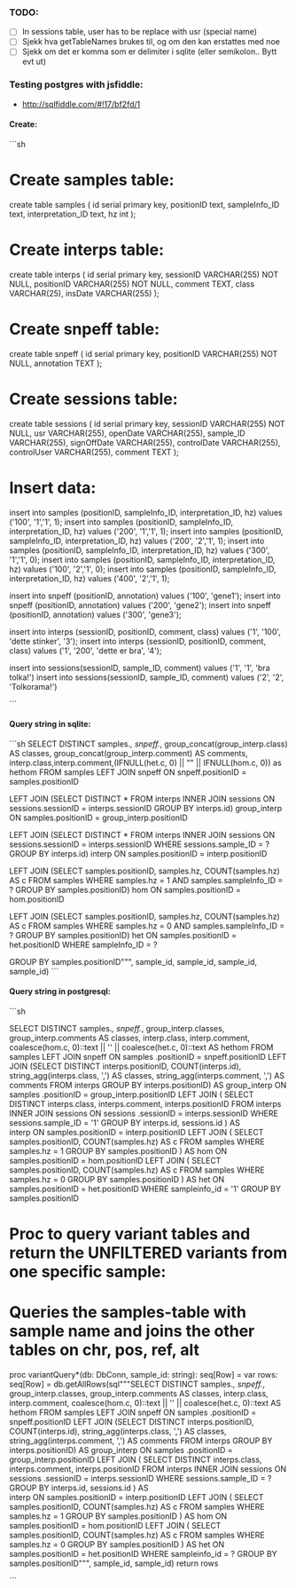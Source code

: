 ### TODO:
- [ ] In sessions table, user has to be replace with usr (special name)
- [ ] Sjekk hva getTableNames brukes til, og om den kan erstattes med noe
- [ ] Sjekk om det er komma som er delimiter i sqlite (eller semikolon.. Bytt evt ut)

### Testing postgres with jsfiddle:
* http://sqlfiddle.com/#!17/bf2fd/1  


#### Create:
´´´sh
# Create samples table:
create table samples (
    id                  serial primary key,
    positionID          text,
    sampleInfo_ID       text,
    interpretation_ID   text,
    hz                  int
);
# Create interps table:
create table interps (
    id              serial primary key,
    sessionID       VARCHAR(255) NOT NULL,
    positionID      VARCHAR(255) NOT NULL,
    comment         TEXT,
    class           VARCHAR(25),
    insDate         VARCHAR(255)
);
# Create snpeff table:
create table snpeff (
    id                 serial primary key,
    positionID         VARCHAR(255) NOT NULL,
    annotation         TEXT
);
# Create sessions table:
create table sessions (
    id                serial primary key,
    sessionID         VARCHAR(255) NOT NULL,
    usr               VARCHAR(255),
    openDate          VARCHAR(255),
    sample_ID         VARCHAR(255),
    signOffDate       VARCHAR(255),
    controlDate       VARCHAR(255),
    controlUser       VARCHAR(255),
    comment           TEXT
);



# Insert data:

insert into samples (positionID, sampleInfo_ID, interpretation_ID, hz) values ('100', '1','1', 1);
insert into samples (positionID, sampleInfo_ID, interpretation_ID, hz) values ('200', '1','1', 1);
insert into samples (positionID, sampleInfo_ID, interpretation_ID, hz) values ('200', '2','1', 1);
insert into samples (positionID, sampleInfo_ID, interpretation_ID, hz) values ('300', '1','1', 0);
insert into samples (positionID, sampleInfo_ID, interpretation_ID, hz) values ('100', '2','1', 0);
insert into samples (positionID, sampleInfo_ID, interpretation_ID, hz) values ('400', '2','1', 1);

insert into snpeff (positionID, annotation) values ('100', 'gene1');
insert into snpeff (positionID, annotation) values ('200', 'gene2');
insert into snpeff (positionID, annotation) values ('300', 'gene3');

insert into interps (sessionID, positionID, comment, class) values ('1', '100', 'dette stinker', '3');
insert into interps (sessionID, positionID, comment, class) values ('1', '200', 'dette er bra', '4');

insert into sessions(sessionID, sample_ID, comment) values ('1', '1', 'bra tolka!')
insert into sessions(sessionID, sample_ID, comment) values ('2', '2', 'Tolkorama!')

´´´

#### Query string in sqlite:
´´´sh
SELECT DISTINCT
    samples.*, snpeff.*, group_concat(group_interp.class) 
AS classes, group_concat(group_interp.comment) AS comments, interp.class,interp.comment,(IFNULL(het.c, 0) || "\" || IFNULL(hom.c, 0)) as hethom FROM samples
LEFT JOIN snpeff ON snpeff.positionID = samples.positionID



LEFT JOIN (SELECT DISTINCT * FROM interps INNER JOIN sessions ON sessions.sessionID = interps.sessionID GROUP BY interps.id) group_interp ON samples.positionID = group_interp.positionID





LEFT JOIN (SELECT DISTINCT * FROM interps INNER JOIN sessions ON sessions.sessionID = interps.sessionID WHERE sessions.sample_ID = ? GROUP BY interps.id) interp ON samples.positionID = interp.positionID

LEFT JOIN (SELECT samples.positionID, samples.hz, COUNT(samples.hz) AS c FROM samples WHERE samples.hz = 1 AND samples.sampleInfo_ID = ? GROUP BY samples.positionID) hom ON samples.positionID = hom.positionID

LEFT JOIN (SELECT samples.positionID, samples.hz, COUNT(samples.hz) AS c FROM samples WHERE samples.hz = 0 AND samples.sampleInfo_ID = ? GROUP BY samples.positionID) het ON samples.positionID = het.positionID
WHERE sampleInfo_ID = ?

GROUP BY samples.positionID""", sample_id, sample_id, sample_id, sample_id)
´´´


#### Query string in postgresql:
´´´sh




SELECT DISTINCT
  samples.*, snpeff.*, group_interp.classes, group_interp.comments AS classes, interp.class, interp.comment,
  coalesce(hom.c, 0)::text || '\' || coalesce(het.c, 0)::text AS hethom
FROM 
  samples
LEFT JOIN
  snpeff
ON
  samples .positionID = snpeff.positionID
LEFT JOIN
    (SELECT DISTINCT
      interps.positionID, COUNT(interps.id), string_agg(interps.class, ',')
    AS
        classes, string_agg(interps.comment, ',') AS comments
    FROM
        interps
    GROUP BY
        interps.positionID)
AS
    group_interp
ON
    samples .positionID = group_interp.positionID
LEFT JOIN
    (
        SELECT DISTINCT
            interps.class, interps.comment, interps.positionID
        FROM
            interps
        INNER JOIN
            sessions
        ON
            sessions .sessionID = interps.sessionID
        WHERE
            sessions.sample_ID = '1'
        GROUP BY
            interps.id, sessions.id
    )
AS    
    interp
ON
    samples.positionID = interp.positionID
LEFT JOIN
    (
    SELECT
        samples.positionID, COUNT(samples.hz) AS c
    FROM
        samples
    WHERE
        samples.hz = 1
    GROUP BY
        samples.positionID
    )
AS
    hom
ON
    samples.positionID = hom.positionID
LEFT JOIN
    (
    SELECT
        samples.positionID, COUNT(samples.hz) AS c
    FROM
        samples
    WHERE
        samples.hz = 0
    GROUP BY
        samples.positionID
    )
AS
    het
ON
    samples.positionID = het.positionID
WHERE
  sampleinfo_id = '1'
GROUP BY
    samples.positionID

# Proc to query variant tables and return the UNFILTERED variants from one specific sample:
# Queries the samples-table with sample name and joins the other tables on chr, pos, ref, alt
proc variantQuery*(db: DbConn, sample_id: string): seq[Row] =
  var rows: seq[Row] = db.getAllRows(sql"""SELECT DISTINCT
  samples.*, snpeff.*, group_interp.classes, group_interp.comments AS classes, interp.class, interp.comment,
  coalesce(hom.c, 0)::text || '\' || coalesce(het.c, 0)::text AS hethom
FROM 
  samples
LEFT JOIN
  snpeff
ON
  samples .positionID = snpeff.positionID
LEFT JOIN
    (SELECT DISTINCT
      interps.positionID, COUNT(interps.id), string_agg(interps.class, ',')
    AS
        classes, string_agg(interps.comment, ',') AS comments
    FROM
        interps
    GROUP BY
        interps.positionID)
AS
    group_interp
ON
    samples .positionID = group_interp.positionID
LEFT JOIN
    (
        SELECT DISTINCT
            interps.class, interps.comment, interps.positionID
        FROM
            interps
        INNER JOIN
            sessions
        ON
            sessions .sessionID = interps.sessionID
        WHERE
            sessions.sample_ID = ?
        GROUP BY
            interps.id, sessions.id
    )
AS    
    interp
ON
    samples.positionID = interp.positionID
LEFT JOIN
    (
    SELECT
        samples.positionID, COUNT(samples.hz) AS c
    FROM
        samples
    WHERE
        samples.hz = 1
    GROUP BY
        samples.positionID
    )
AS
    hom
ON
    samples.positionID = hom.positionID
LEFT JOIN
    (
    SELECT
        samples.positionID, COUNT(samples.hz) AS c
    FROM
        samples
    WHERE
        samples.hz = 0
    GROUP BY
        samples.positionID
    )
AS
    het
ON
    samples.positionID = het.positionID
WHERE
  sampleinfo_id = ?
GROUP BY
    samples.positionID""", sample_id, sample_id)
return rows

´´´
